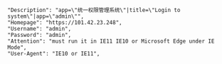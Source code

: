 
    
    "Description": "app=\"统一权限管理系统\"|title=\"Login to system\"|app=\"admin\"",
    "Homepage": "https://101.42.23.248",
    "Username": "admin",
    "Password": "admin",
    "Attention": "must run it in IE11 IE10 or Microsoft Edge under IE Mode",
    "User-Agent": "IE10 or IE11",
  
